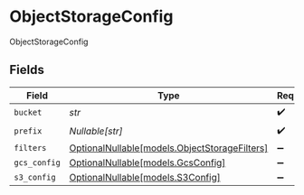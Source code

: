 # ObjectStorageConfig

ObjectStorageConfig


## Fields

| Field                                                                              | Type                                                                               | Required                                                                           | Description                                                                        |
| ---------------------------------------------------------------------------------- | ---------------------------------------------------------------------------------- | ---------------------------------------------------------------------------------- | ---------------------------------------------------------------------------------- |
| `bucket`                                                                           | *str*                                                                              | :heavy_check_mark:                                                                 | N/A                                                                                |
| `prefix`                                                                           | *Nullable[str]*                                                                    | :heavy_check_mark:                                                                 | N/A                                                                                |
| `filters`                                                                          | [OptionalNullable[models.ObjectStorageFilters]](../models/objectstoragefilters.md) | :heavy_minus_sign:                                                                 | N/A                                                                                |
| `gcs_config`                                                                       | [OptionalNullable[models.GcsConfig]](../models/gcsconfig.md)                       | :heavy_minus_sign:                                                                 | N/A                                                                                |
| `s3_config`                                                                        | [OptionalNullable[models.S3Config]](../models/s3config.md)                         | :heavy_minus_sign:                                                                 | N/A                                                                                |